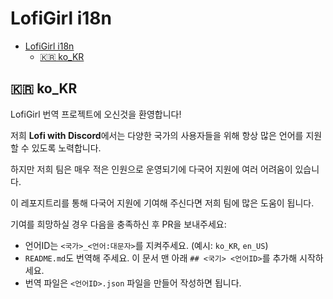 # LofiGirl i18n

- [LofiGirl i18n](#lofigirl-i18n)
  - [🇰🇷 ko_KR](#-ko_kr)

## 🇰🇷 ko_KR
LofiGirl 번역 프로젝트에 오신것을 환영합니다!

저희 **Lofi with Discord**에서는 다양한 국가의 사용자들을 위해 항상 많은 언어를 지원할 수 있도록 노력합니다.

하지만 저희 팀은 매우 적은 인원으로 운영되기에 다국어 지원에 여러 어려움이 있습니다.

이 레포지트리를 통해 다국어 지원에 기여해 주신다면 저희 팀에 많은 도움이 됩니다.

기여를 희망하실 경우 다음을 충족하신 후 PR을 보내주세요:
* 언어ID는 `<국가>_<언어:대문자>`를 지켜주세요. (예시: `ko_KR`, `en_US`)
* `README.md`도 번역해 주세요. 이 문서 맨 아래 `## <국기> <언어ID>`를 추가해 시작하세요.
* 번역 파일은 `<언어ID>.json` 파일을 만들어 작성하면 됩니다.
